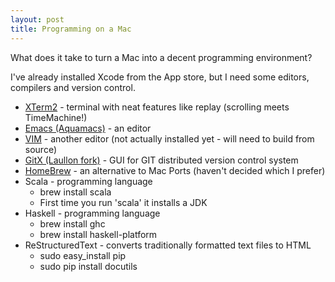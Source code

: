 ```yaml
---
layout: post
title: Programming on a Mac
---
```


What does it take to turn a Mac into a decent programming environment?

I've already installed Xcode from the App store, but I need some editors, compilers and version control.

* [XTerm2][1] - terminal with neat features like replay (scrolling meets TimeMachine!)  
* [Emacs (Aquamacs)][2] - an editor  
* [VIM][3] - another editor (not actually installed yet - will need to build from source)  
* [GitX (Laullon fork)][4] - GUI for GIT distributed version control system
* [HomeBrew][5] - an alternative to Mac Ports (haven't decided which I prefer)
* Scala - programming language
    * brew install scala
    * First time you run 'scala' it installs a JDK
* Haskell - programming language
    * brew install ghc
    * brew install haskell-platform
* ReStructuredText - converts traditionally formatted text files to HTML
    * sudo easy_install pip
    * sudo pip install docutils

[1]: http://www.iterm2.com/#/section/home
[2]: http://sourceforge.net/projects/aquamacs/?source=dlp
[3]: http://www.vim.org/download.php
[4]: http://gitx.laullon.com/
[5]: http://mxcl.github.com/homebrew/
